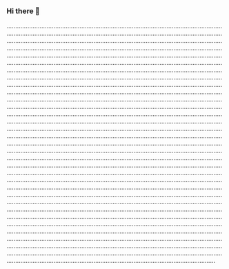### Hi there 👋

........................................................................................................................................................................................................................................................................................................................................................................................................................................................................................................................................................................................................................................................................................................................................................................................................................................................................................................................................................................................................................................................................................................................................................................................................................................................................................................................................................................................................................................................................................................................................................................................................................................................................................................................................................................................................................................................................................................................................................................................................................................................................................................................................................................................................................................................................................................................................................................................................................................................................................................................................................................................................................................................................................................................................................................................................................................................................................................................................................................................................................................................................................................................................................................................................................................................................................................................................................................................................................................................................................................................................................................................................................................................................................................................................................................................................................................................................................................................................................................................................................................................................................................................................................................................................................................................